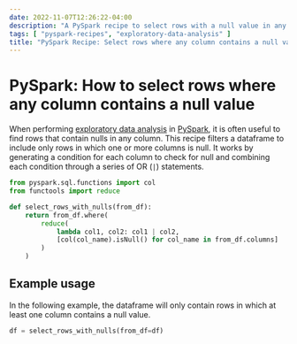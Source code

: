```yaml
---
date: 2022-11-07T12:26:22-04:00
description: "A PySpark recipe to select rows with a null value in any column"
tags: [ "pyspark-recipes", "exploratory-data-analysis" ]
title: "PySpark Recipe: Select rows where any column contains a null value"
---
```


# PySpark: How to select rows where any column contains a null value

When performing [exploratory data analysis](exploratory-data-analysis.md) in [PySpark](pyspark.md), it is often useful to find rows that contain nulls in any column. This recipe filters a dataframe to include only rows in which one or more columns is null. It works by generating a condition for each column to check for null and combining each condition through a series of OR (`|`) statements.

```python
from pyspark.sql.functions import col
from functools import reduce

def select_rows_with_nulls(from_df):
	return from_df.where(
		reduce(
			lambda col1, col2: col1 | col2, 
			[col(col_name).isNull() for col_name in from_df.columns]
		)
	)
```

## Example usage

In the following example, the dataframe will only contain rows in which at least one column contains a null value.

```python
df = select_rows_with_nulls(from_df=df)
```
